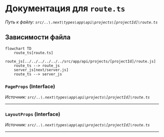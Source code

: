# Документация для `route.ts`

*Путь к файлу: `src/..\.next\types\app\api\projects\[projectId]\route.ts`*

## Зависимости файла

```mermaid
flowchart TD
    route_ts[route.ts]
    route_js[../../../../../../src/app/api/projects/[projectId]/route.js]
    route_ts --> route_js
    server_js[next/server.js]
    route_ts --> server_js
```

### `PageProps` (Interface)

*Источник: `src/..\.next\types\app\api\projects\[projectId]\route.ts`*

---
### `LayoutProps` (Interface)

*Источник: `src/..\.next\types\app\api\projects\[projectId]\route.ts`*

---
